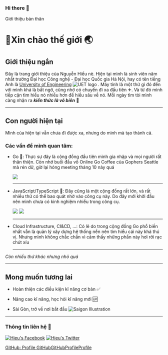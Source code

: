 ### Hi there 👋
   Giới thiệu bản thân

👋Xin chào thế giới 🌏
======================

  

Giới thiệu ngắn
---------------

Đây là trang giới thiệu của Nguyễn Hiếu nè. Hiện tại mình là sinh viên năm nhất trường Đại học Công nghệ - Đại học Quốc gia Hà Nội, hay có tên tiếng Anh là [University of Engineering](https://uet.vnu.edu.vn) ![UET logo](https://uet.vnu.edu.vn/wp-content/uploads/2017/02/logo2_new.png) . Máy tính là một thứ gì đó đến với mình khá là bất ngờ, cũng nhờ có chuyến đi xa đầu tiên ✈. Và từ đó mình tiếp cận tìm hiểu nó nhiều hơn để hiểu sâu về nó. Mỗi ngày tìm tòi mình càng nhận ra _**kiến thức là vô biên**_ 🤯

* * *

Con người hiện tại
------------------

Mình của hiện tại vẫn chưa đi được xa, nhưng do mình mà tạo thành cả.

### Các vấn đề mình quan tâm:

*   Go 💙: Thực sự đây là cộng đồng đầu tiên mình gia nhập và mọi người rất thân thiện. Còn nhớ buổi đầu vô Online Go Coffee của Gophers Seattle mà rén dữ, giờ lại hóng meeting tháng 10 này quá
    
    [![](https://go.dev/images/gophers/pilot-bust.svg)](https://go.dev/)  
    
    * * *
    
*   JavaScript/TypeScript 💛: Đây cũng là một cộng đồng rất lớn, và rất nhiều thứ có thể bao quát nhờ vào công cụ này. Do đây mới khởi đầu nên mình chưa có kinh nghiệm nhiều trong công cụ.
    
    [![](https://seeklogo.com/images/J/javascript-js-logo-2949701702-seeklogo.com.png)](https://www.javascript.com/) [![](https://www.vectorlogo.zone/logos/typescriptlang/typescriptlang-icon.svg)](https://www.typescriptlang.org/)  
    
    * * *
    
*   Cloud Infrastructure, CI&CD, ...: Có lẽ do trong cộng đồng Go phổ biến nhất vẫn là quản lý xây dựng hệ thống nền nên tìm hiểu cái này khá thú vị. Nhưng mình không chắc chắn vì cảm thấy những phần này hơi rời rạc chút xíu
    
      
    
    * * *
    

_Còn nhiều thứ khác nhưng nhỏ quá_

* * *

Mong muốn tương lai
-------------------

*   Hoàn thiện các điều kiện kĩ năng cơ bản ✅
    
*   Nâng cao kĩ năng, học hỏi kĩ năng mới 🆙
    
*   Sài Gòn, trở về nơi bắt đầu ![Saigon Illustration](https://i.pinimg.com/originals/55/64/1f/55641f1f699bb0259081965249f66696.png)
    

* * *

### Thông tin liên hệ 🤝

 [![Hieu's Facebook](https://www.vectorlogo.zone/logos/facebook/facebook-icon.svg)](https://fb.com/hehecoi222) [![Hieu's Twitter](https://www.vectorlogo.zone/logos/twitter/twitter-official.svg)](https://twitter.com/hehecoi222) 

[GitHub: Profile GitHubGitHubProfileProfile](https://github.com/hehecoi222)
